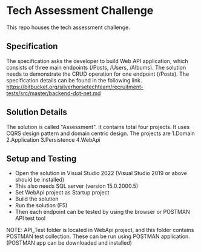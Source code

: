 # Tech Assessment Challenge

This repo houses the tech assessment challenge.

## Specification

The specification asks the developer to build Web API application, which consists of three main endpoints (/Posts, /Users, /Albums).
The solution needs to demonstrate the CRUD operation for one endpoint (/Posts). 
The specification details can be found in the following link. https://bitbucket.org/silverhorsetechteam/recruitment-tests/src/master/backend-dot-net.md

## Solution Details

The solution is called "Assessment". It contains total four projects. It uses CQRS design pattern and domain centric design.
The projects are
1.Domain
2.Application
3.Persistence
4.WebApi

## Setup and Testing

- Open the solution in Visual Studio 2022 (Visual Studio 2019 or above should be installed)
- This also needs SQL server (version 15.0.2000.5)
- Set WebApi project as Startup project
- Build the solution
- Run the solution (F5)
- Then each endpoint can be tested by using the browser or POSTMAN API test tool

NOTE: API_Test folder is located in WebApi project, and this folder contains POSTMAN test collection. These can be run using POSTMAN application. (POSTMAN app can be downloaded and installed)